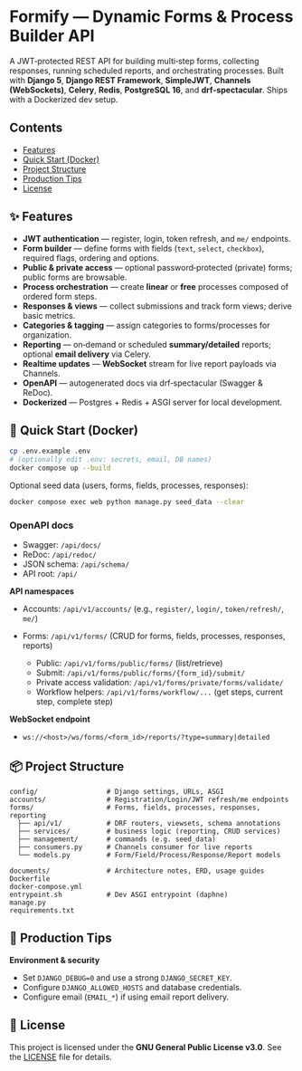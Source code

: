 # Formify — Dynamic Forms & Process Builder API

A JWT‑protected REST API for building multi‑step forms, collecting responses, running scheduled reports, and orchestrating processes.
Built with **Django 5**, **Django REST Framework**, **SimpleJWT**, **Channels (WebSockets)**, **Celery**, **Redis**, **PostgreSQL 16**, and **drf‑spectacular**. Ships with a Dockerized dev setup.

## Contents

* [Features](#✨-features)
* [Quick Start (Docker)](#🚀-quick-start-docker)
* [Project Structure](#📦-project-structure)
* [Production Tips](#🚢-production-tips)
* [License](#📃-license)

## ✨ Features

* **JWT authentication** — register, login, token refresh, and `me/` endpoints.
* **Form builder** — define forms with fields (`text`, `select`, `checkbox`), required flags, ordering and options.
* **Public & private access** — optional password‑protected (private) forms; public forms are browsable.
* **Process orchestration** — create **linear** or **free** processes composed of ordered form steps.
* **Responses & views** — collect submissions and track form views; derive basic metrics.
* **Categories & tagging** — assign categories to forms/processes for organization.
* **Reporting** — on‑demand or scheduled **summary/detailed** reports; optional **email delivery** via Celery.
* **Realtime updates** — **WebSocket** stream for live report payloads via Channels.
* **OpenAPI** — autogenerated docs via drf‑spectacular (Swagger & ReDoc).
* **Dockerized** — Postgres + Redis + ASGI server for local development.

## 🚀 Quick Start (Docker)

```bash
cp .env.example .env
# (optionally edit .env: secrets, email, DB names)
docker compose up --build
```

Optional seed data (users, forms, fields, processes, responses):

```bash
docker compose exec web python manage.py seed_data --clear
```

### OpenAPI docs

* Swagger: `/api/docs/`
* ReDoc: `/api/redoc/`
* JSON schema: `/api/schema/`
* API root: `/api/`

**API namespaces**

* Accounts: `/api/v1/accounts/`  (e.g., `register/`, `login/`, `token/refresh/`, `me/`)
* Forms: `/api/v1/forms/`  (CRUD for forms, fields, processes, responses, reports)

  * Public: `/api/v1/forms/public/forms/`  (list/retrieve)
  * Submit: `/api/v1/forms/public/forms/{form_id}/submit/`
  * Private access validation: `/api/v1/forms/private/forms/validate/`
  * Workflow helpers: `/api/v1/forms/workflow/...`  (get steps, current step, complete step)

**WebSocket endpoint**

* `ws://<host>/ws/forms/<form_id>/reports/?type=summary|detailed`

## 📦 Project Structure

```
config/                 # Django settings, URLs, ASGI
accounts/               # Registration/Login/JWT refresh/me endpoints
forms/                  # Forms, fields, processes, responses, reporting
  ├── api/v1/           # DRF routers, viewsets, schema annotations
  ├── services/         # business logic (reporting, CRUD services)
  ├── management/       # commands (e.g. seed_data)
  ├── consumers.py      # Channels consumer for live reports
  └── models.py         # Form/Field/Process/Response/Report models

documents/              # Architecture notes, ERD, usage guides
Dockerfile
docker-compose.yml
entrypoint.sh           # Dev ASGI entrypoint (daphne)
manage.py
requirements.txt
```

## 🚢 Production Tips

**Environment & security**

* Set `DJANGO_DEBUG=0` and use a strong `DJANGO_SECRET_KEY`.
* Configure `DJANGO_ALLOWED_HOSTS` and database credentials.
* Configure email (`EMAIL_*`) if using email report delivery.

## 📃 License

This project is licensed under the **GNU General Public License v3.0**.
See the [LICENSE](LICENSE) file for details.
